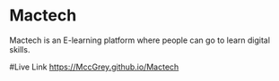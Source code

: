 # Mactech
Mactech is an E-learning platform where people can go to learn digital skills.

#Live Link
https://MccGrey.github.io/Mactech
